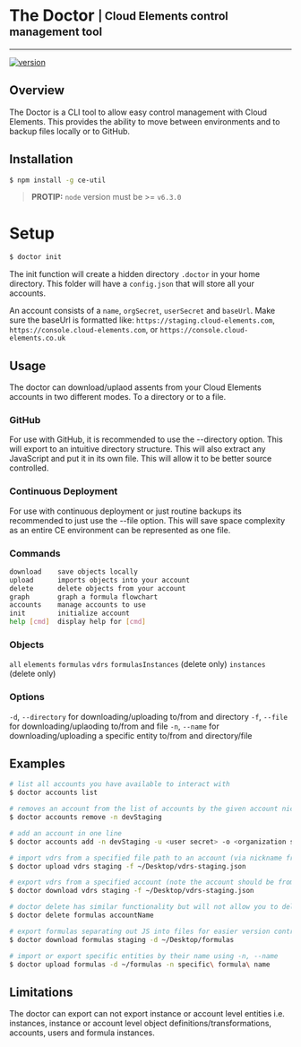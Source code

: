 # The Doctor <sub><sup>| Cloud Elements control management tool </sup></sub>

--------------------------------------------------------------------------------

[![version](http://img.shields.io/badge/version-v2.0.0-blue.svg)](#)


## Overview
The Doctor is a CLI tool to allow easy control management with Cloud Elements. This provides the ability to move between environments and to backup files locally or to GitHub.

## Installation

```bash
$ npm install -g ce-util
```
> __PROTIP:__ `node` version must  be >= `v6.3.0`

# Setup
```bash
$ doctor init
```
The init function will create a hidden directory `.doctor` in your home directory. This folder will have a `config.json` that will store all your accounts. 

An account consists of a `name`, `orgSecret`, `userSecret` and `baseUrl`. 
Make sure the baseUrl is formatted like: `https://staging.cloud-elements.com`, `https://console.cloud-elements.com`, or `https://console.cloud-elements.co.uk`

## Usage
The doctor can download/uplaod assents from your Cloud Elements accounts in two different modes. To a directory or to a file. 
### GitHub
For use with GitHub, it is recommended to use the --directory option. This will export to an intuitive directory structure. This will also extract any JavaScript and put it in its own file. This will allow it to be better source controlled. 

### Continuous Deployment
For use with continuous deployment or just routine backups its recommended to just use the --file option. This will save space complexity as an entire CE environment can be represented as one file. 

### Commands 
```bash
download    save objects locally
upload      imports objects into your account
delete      delete objects from your account
graph       graph a formula flowchart
accounts    manage accounts to use
init        initialize account
help [cmd]  display help for [cmd]
```

### Objects
`all`
`elements`
`formulas`
`vdrs`
`formulasInstances` (delete only)
`instances` (delete only)

### Options
`-d`, `--directory` for downloading/uploading to/from and directory
`-f`, `--file` for downloading/uplaoding to/from and file 
`-n`, `--name` for downloading/uploading a specific entity to/from and directory/file 

## Examples

```bash
# list all accounts you have available to interact with
$ doctor accounts list

# removes an account from the list of accounts by the given account nickname or -n
$ doctor accounts remove -n devStaging

# add an account in one line
$ doctor accounts add -n devStaging -u <user secret> -o <organization secret> -b https://staging.cloud-elements.com

# import vdrs from a specified file path to an account (via nickname from your account list) Note: you can replace vdrs with formulas, elements, or all)
$ doctor upload vdrs staging -f ~/Desktop/vdrs-staging.json

# export vdrs from a specified account (note the account should be from your accounts list and you just need to denote the account name) to the given file path. Again: you can replace vdrs with formulas, elements, or all)
$ doctor download vdrs staging -f ~/Desktop/vdrs-staging.json

# doctor delete has similar functionality but will not allow you to delete all. Please see doctor delete --help for more
$ doctor delete formulas accountName 

# export formulas separating out JS into files for easier version control
$ doctor download formulas staging -d ~/Desktop/formulas

# import or export specific entities by their name using -n, --name
$ doctor upload formulas -d ~/formulas -n specific\ formula\ name
```

## Limitations

The doctor can export can not export instance or account level entities i.e. instances, instance or account level object definitions/transformations, accounts, users and formula instances. 
